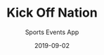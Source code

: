 ---
title: Kick Off Nation
subtitle: Sports Events App
layout: default
modal-id: 10
date: 2019-09-02
img: kickoffnation1.png
thumbnail: kickoffnation-thumbnail.png
alt: kickoffnation
project-date: May 2016
client: Kick Off Nation
category: Web Development
description: Kick Off Nation brings all sports to a single mobile app, giving both sports enthusiasts and sports organizers a means to connect. Sports enthusiasts can get information about matches near them, book tickets and filter matches according to sport. Sports organizers can interact with fans, review the sale of tickets for their events and have a transparent window to gauge the audience response. Kick Off Nation not only provides a solution for dispensing information and ticket sales, but also acts as a platform where sports enthusiasts can connect. <br/><br/> <b>Key Features - </b> <br/> Combines the presence of all sports on a single app. <br/> Filters data based on area, sport preferred. <br/> Gives organizers a way to dissect audience participation. <br/><br/> <b>Tech Stack - </b> <br/> Angular Js, Ruby on Rails and SaaS.
status: Past
---